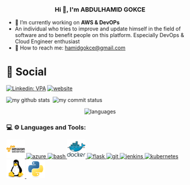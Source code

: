 <h3 align="center">Hi 👋, I'm ABDULHAMID GOKCE</h3>

- 🔭 I’m currently working on **AWS & DevOPs**
- An individual who tries to improve and update himself in the field of software and to benefit people on this platform. Especially DevOps & Cloud Engineer enthusiast
- 💬 How to reach me: hamidgokce@gmail.com 



# 🌱 Social

[![Linkedin: VPA](https://img.shields.io/badge/linkedin-%230077B5.svg?&style=for-the-badge&logo=linkedin&logoColor=white)](https://www.linkedin.com/in/abdulhamid-gokce/)
[![website](https://img.shields.io/badge/gmail-f1f2f6.svg?&style=for-the-badge&logo=gmail&logoColor=red)](mailto:hamidgokce@gmail.com)





</p>
<p align="left">
<img src="https://github-readme-stats.vercel.app/api?username=hamidgokce&theme=chartreuse-dark" alt="my github stats" width="49%"/>&nbsp;
<img src="https://github-readme-streak-stats.herokuapp.com/?user=hamidgokce&theme=chartreuse-dark" alt="my commit status" width="49%" /> </p>
<p align="center"> <img src="https://github-readme-stats.vercel.app/api/top-langs/?username=hamidgokce&theme=chartreuse-dark&layout=compact" alt="languages" width="50%" > </p>



<h3 align="left">💻 ⚙ Languages and Tools:</h3>
<p align="left"> <a href="https://aws.amazon.com" target="_blank"> <img src="https://raw.githubusercontent.com/devicons/devicon/master/icons/amazonwebservices/amazonwebservices-original-wordmark.svg" alt="aws" width="50" height="50"/> </a> <a href="https://azure.microsoft.com/en-in/" target="_blank"> <img src="https://www.vectorlogo.zone/logos/microsoft_azure/microsoft_azure-icon.svg" alt="azure" width="50" height="50"/> </a> <a href="https://www.gnu.org/software/bash/" target="_blank"> <img src="https://www.vectorlogo.zone/logos/gnu_bash/gnu_bash-icon.svg" alt="bash" width="50" height="50"/> </a> <a href="https://www.docker.com/" target="_blank"> <img src="https://raw.githubusercontent.com/devicons/devicon/master/icons/docker/docker-original-wordmark.svg" alt="docker" width="50" height="50"/> </a> <a href="https://flask.palletsprojects.com/" target="_blank"> <img src="https://www.vectorlogo.zone/logos/pocoo_flask/pocoo_flask-icon.svg" alt="flask" width="50" height="50"/> </a> <a href="https://git-scm.com/" target="_blank"> <img src="https://www.vectorlogo.zone/logos/git-scm/git-scm-icon.svg" alt="git" width="50" height="50"/> </a> <a href="https://www.jenkins.io" target="_blank"> <img src="https://www.vectorlogo.zone/logos/jenkins/jenkins-icon.svg" alt="jenkins" width="50" height="50"/> </a> <a href="https://kubernetes.io" target="_blank"> <img src="https://www.vectorlogo.zone/logos/kubernetes/kubernetes-icon.svg" alt="kubernetes" width="50" height="50"/> </a> <a href="https://www.linux.org/" target="_blank"> <img src="https://raw.githubusercontent.com/devicons/devicon/master/icons/linux/linux-original.svg" alt="linux" width="50" height="50"/> </a> <a href="https://www.python.org" target="_blank"> <img src="https://raw.githubusercontent.com/devicons/devicon/master/icons/python/python-original.svg" alt="python" width="50" height="50"/> </a> </p>

